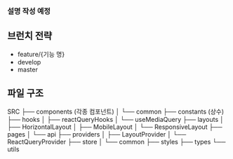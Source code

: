 ### 설명 작성 예정

## 브런치 전략

- feature/{기능 명}
- develop
- master

## 파일 구조

SRC
├── components (각종 컴포넌트)
│ └── common
├── constants (상수)
├── hooks
│ ├── reactQueryHooks
│ └── useMediaQuery
├── layouts
│ ├── HorizontalLayout
│ ├── MobileLayout
│ └── ResponsiveLayout
├── pages
│ └── api
├── providers
│ ├── LayoutProvider
│ └── ReactQueryProvider
├── store
│ └── common
├── styles
├── types
└── utils

